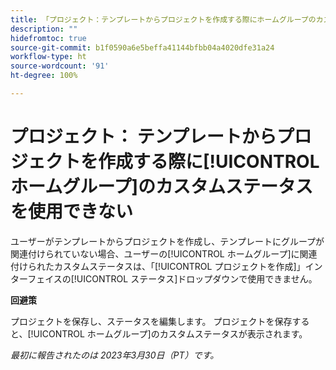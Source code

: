 ```yaml
---
title: 「プロジェクト：テンプレートからプロジェクトを作成する際にホームグループのカスタムステータスを使用できない」
description: ""
hidefromtoc: true
source-git-commit: b1f0590a6e5beffa41144bfbb04a4020dfe31a24
workflow-type: ht
source-wordcount: '91'
ht-degree: 100%

---
```



# プロジェクト： テンプレートからプロジェクトを作成する際に[!UICONTROL ホームグループ]のカスタムステータスを使用できない

ユーザーがテンプレートからプロジェクトを作成し、テンプレートにグループが関連付けられていない場合、ユーザーの[!UICONTROL ホームグループ]に関連付けられたカスタムステータスは、「[!UICONTROL プロジェクトを作成]」インターフェイスの[!UICONTROL ステータス]ドロップダウンで使用できません。

**回避策**

プロジェクトを保存し、ステータスを編集します。 プロジェクトを保存すると、[!UICONTROL ホームグループ]のカスタムステータスが表示されます。

_最初に報告されたのは 2023年3月30日（PT）です。_

